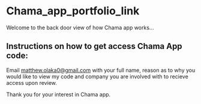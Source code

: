 # Chama_app_portfolio_link
Welcome to the back door view of how Chama app works...

## Instructions on how to get access Chama App code:
Email matthew.olaka0@gmail.com with your full name, reason as to why you would like to view my code and company you are involved with to recieve access upon review.

Thank you for your interest in Chama app.
